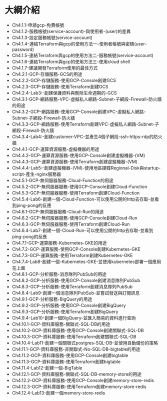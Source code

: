 # 大綱介紹

- Ch4.1.1-申請gcp-免費帳號
- Ch4.1.2-服務帳號(service-account)-與使用者-(user)的差異
- Ch4.1.3-設定服務帳號(service-account)
- Ch4.1.4-連結Terraform與gcp的使用方法一-使用者帳號與密碼(user-password)
- Ch4.1.5-連結Terraform與gcp的使用方法二-服務帳號(service-account)
- Ch4.1.6-連結Terraform與gcp的使用方法三-使用cloud shell
- Ch4.1.7-建議開發Terraform使用的最佳方式
- Ch4.2.1-GCP-存儲服務-GCS的用途
- Ch4.2.2-GCP-存儲服務-使用GCP-Console創建GCS
- Ch4.2.3-GCP-存儲服務-使用Terraform創建GCS
- Ch4.2.4-Lab3:-創建保護資料與刪除生命週期的-GCS
- Ch4.3.1-GCP-網路服務-VPC-虛擬私人網路-Subnet-子網段-Firewall-防火牆的用途
- Ch4.3.2-GCP-網路服務-使用GCP-Console創建VPC-虛擬私人網路-Subnet-子網段-Firewall-防火牆
- Ch4.3.3-GCP-網路服務-使用Terraform創建VPC-虛擬私人網路-Subnet-子網段-Firewall-防火牆
- Ch4.3.4-Lab4:-創建customer-VPC-並產生4個子網段-ssh-https-rdp的防火牆
- Ch4.4.1-GCP-運算資源服務-虛擬機器的用途
- Ch4.4.2-GCP-運算資源服務-使用GCP-Console創建虛擬機器-(VM)
- Ch4.4.3-GCP-運算資源服務-使用Terraform創建虛擬機器-(VM)
- Ch4.4.4-Lab5:-創建虛擬機器-(VM)-使用地區硬碟Regional-Disk與startup-script-產生-nginx服務器
- Ch4.5.1-GCP-無伺服器服務-Cloud-Function的用途
- Ch4.5.2-GCP-無伺服器服務-使用GCP-Console創建Cloud-Function
- Ch4.5.3-GCP-無伺服器服務-使用Terraform創建Cloud-Function
- Ch4.5.4-Lab6-創建一個-Cloud-Function-可以使用公開的http去存取-並看到ping-pong的反應
- Ch4.6.1-GCP-無伺服器服務-Cloud-Run的用途
- Ch4.6.2-GCP-無伺服器服務-使用GCP-Console創建Cloud-Run
- Ch4.6.3-GCP-無伺服器服務-使用Terraform創建Cloud-Run
- Ch4.6.4-Lab7-創建一個-Cloud-Run-可以使用公開的http去存取-並看到ping-pong的反應
- Ch4.7.1-GCP-運算服務-Kubernetes-GKE的用途
- Ch4.7.2-GCP-運算服務-使用GCP-Console創建Kubernetes-GKE
- Ch4.7.3-GCP-運算服務-使用Terraform創建Kubernetes-GKE
- Ch4.7.4-Lab8-創建一個-Kubernetes-GKE-並使用kubernetes部署一個應用在上面
- Ch4.8.1-GCP-分析服務-消息隊列PubSub的用途
- Ch4.8.2-GCP-分析服務-使用GCP-Console創建消息隊列PubSub
- Ch4.8.3-GCP-分析服務-使用Terraform創建消息隊列PubSub
- Ch4.8.4-Lab9-創建一個消息隊列PubSub-並嘗試發送與訂閱訊息
- Ch4.9.1-GCP-分析服務-BigQuery的用途
- Ch4.9.2-GCP-分析服務-使用GCP-Console創建BigQuery
- Ch4.9.3-GCP-分析服務-使用Terraform創建BigQuery
- Ch4.9.4-Lab10-創建一個BigQuery-並匯入簡易的資料進行查詢
- Ch4.10.1-GCP-資料庫服務-關聯式-SQL-DB的用途
- Ch4.10.2-GCP-資料庫服務-使用GCP-Console創建關聯式-SQL-DB
- Ch4.10.3-GCP-資料庫服務-使用Terraform創建關聯式-SQL-DB
- Ch4.10.4-Lab11-創建一個關聯式postgres-SQL-DB-並使用自動備份的策略
- Ch4.11.1-GCP-資料庫服務-非關聯式-No-SQL-DB-bigtable的用途
- Ch4.11.2-GCP-資料庫服務-使用GCP-Console創建bigtable
- Ch4.11.3-GCP-資料庫服務-使用Terraform創建bigtable
- Ch4.11.4-Lab12-創建一個-BigTable
- Ch4.12.1-GCP-資料庫服務-關聯式-SQL-DB-memory-store的用途
- Ch4.12.2-GCP-資料庫服務-使用GCP-Console創建memory-store-redis
- Ch4.12.3-GCP-資料庫服務-使用Terraform創建memory-store-redis
- Ch4.12.4-Lab13-創建一個memory-store-redis